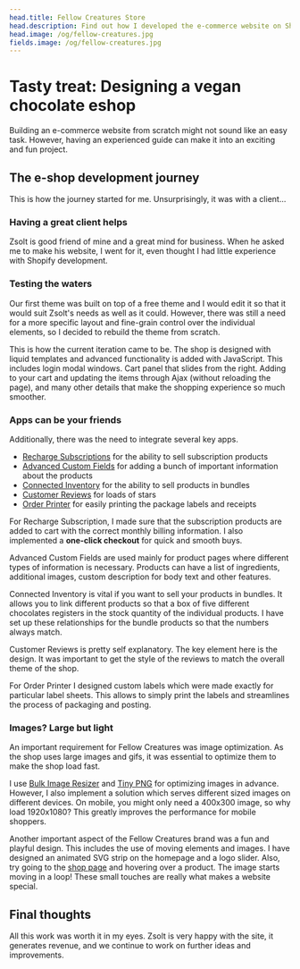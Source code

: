 ```yaml
---
head.title: Fellow Creatures Store
head.description: Find out how I developed the e-commerce website on Shopify that sells vegan chocolates.
head.image: /og/fellow-creatures.jpg
fields.image: /og/fellow-creatures.jpg
---
```


# Tasty treat: Designing a vegan chocolate eshop

Building an e-commerce website from scratch might not sound like an easy task. However, having an experienced guide can make it into an exciting and fun project.

## The e-shop development journey

This is how the journey started for me. Unsurprisingly, it was with a client...

### Having a great client helps

Zsolt is good friend of mine and a great mind for business. When he asked me to make his website, I went for it, even thought I had little experience with Shopify development.

### Testing the waters

Our first theme was built on top of a free theme and I would edit it so that it would suit Zsolt's needs as well as it could. However, there was still a need for a more specific layout and fine-grain control over the individual elements, so I decided to rebuild the theme from scratch.

This is how the current iteration came to be. The shop is designed with liquid templates and advanced functionality is added with JavaScript. This includes login modal windows. Cart panel that slides from the right. Adding to your cart and updating the items through Ajax (without reloading the page), and many other details that make the shopping experience so much smoother.

### Apps can be your friends

Additionally, there was the need to integrate several key apps.

- [Recharge Subscriptions](https://apps.shopify.com/subscription-payments) for the ability to sell subscription products
- [Advanced Custom Fields](https://apps.shopify.com/advanced-custom-field) for adding a bunch of important information about the products
- [Connected Inventory](https://apps.shopify.com/connected-inventory) for the ability to sell products in bundles
- [Customer Reviews](https://apps.shopify.com/product-reviews) for loads of stars
- [Order Printer](https://apps.shopify.com/order-printer) for easily printing the package labels and receipts

For Recharge Subscription, I made sure that the subscription products are added to cart with the correct monthly billing information. I also implemented a **one-click checkout** for quick and smooth buys.

Advanced Custom Fields are used mainly for product pages where different types of information is necessary. Products can have a list of ingredients, additional images, custom description for body text and other features.

Connected Inventory is vital if you want to sell your products in bundles. It allows you to link different products so that a box of five different chocolates registers in the stock quantity of the individual products. I have set up these relationships for the bundle products so that the numbers always match.

Customer Reviews is pretty self explanatory. The key element here is the design. It was important to get the style of the reviews to match the overall theme of the shop.

For Order Printer I designed custom labels which were made exactly for particular label sheets. This allows to simply print the labels and streamlines the process of packaging and posting.

### Images? Large but light

An important requirement for Fellow Creatures was image optimization. As the shop uses large images and gifs, it was essential to optimize them to make the shop load fast.

I use [Bulk Image Resizer](https://bulkresizephotos.com/) and [Tiny PNG](https://tinypng.com/) for optimizing images in advance. However, I also implement a solution which serves different sized images on different devices. On mobile, you might only need a 400x300 image, so why load 1920x1080? This greatly improves the performance for mobile shoppers.

Another important aspect of the Fellow Creatures brand was a fun and playful design. This includes the use of moving elements and images. I have designed an animated SVG strip on the homepage and a logo slider. Also, try going to the [shop page](https://www.fellowcreatures.co.uk/collections/frontpage) and hovering over a product. The image starts moving in a loop! These small touches are really what makes a website special.

## Final thoughts

All this work was worth it in my eyes. Zsolt is very happy with the site, it generates revenue, and we continue to work on further ideas and improvements.